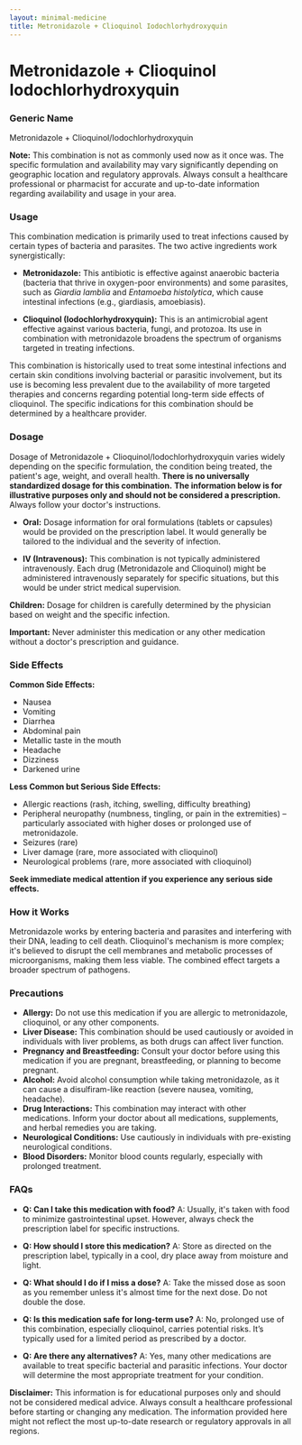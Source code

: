 ```yaml
---
layout: minimal-medicine
title: Metronidazole + Clioquinol Iodochlorhydroxyquin
---
```


# Metronidazole + Clioquinol Iodochlorhydroxyquin
### Generic Name
Metronidazole + Clioquinol/Iodochlorhydroxyquin

**Note:**  This combination is not as commonly used now as it once was.  The specific formulation and availability may vary significantly depending on geographic location and regulatory approvals.  Always consult a healthcare professional or pharmacist for accurate and up-to-date information regarding availability and usage in your area.


### Usage

This combination medication is primarily used to treat infections caused by certain types of bacteria and parasites.  The two active ingredients work synergistically:

* **Metronidazole:** This antibiotic is effective against anaerobic bacteria (bacteria that thrive in oxygen-poor environments) and some parasites, such as *Giardia lamblia* and *Entamoeba histolytica*, which cause intestinal infections (e.g., giardiasis, amoebiasis).

* **Clioquinol (Iodochlorhydroxyquin):** This is an antimicrobial agent effective against various bacteria, fungi, and protozoa.  Its use in combination with metronidazole broadens the spectrum of organisms targeted in treating infections.


This combination is historically used to treat some intestinal infections and certain skin conditions involving bacterial or parasitic involvement, but its use is becoming less prevalent due to the availability of more targeted therapies and concerns regarding potential long-term side effects of clioquinol.  The specific indications for this combination should be determined by a healthcare provider.


### Dosage

Dosage of Metronidazole + Clioquinol/Iodochlorhydroxyquin varies widely depending on the specific formulation, the condition being treated, the patient's age, weight, and overall health.  **There is no universally standardized dosage for this combination.**  **The information below is for illustrative purposes only and should not be considered a prescription.**  Always follow your doctor's instructions.

* **Oral:**  Dosage information for oral formulations (tablets or capsules) would be provided on the prescription label.  It would generally be tailored to the individual and the severity of infection.

* **IV (Intravenous):** This combination is not typically administered intravenously. Each drug (Metronidazole and Clioquinol) might be administered intravenously separately for specific situations, but this would be under strict medical supervision.


**Children:**  Dosage for children is carefully determined by the physician based on weight and the specific infection.

**Important:**  Never administer this medication or any other medication without a doctor's prescription and guidance.


### Side Effects

**Common Side Effects:**

* Nausea
* Vomiting
* Diarrhea
* Abdominal pain
* Metallic taste in the mouth
* Headache
* Dizziness
* Darkened urine


**Less Common but Serious Side Effects:**

* Allergic reactions (rash, itching, swelling, difficulty breathing)
* Peripheral neuropathy (numbness, tingling, or pain in the extremities) – particularly associated with higher doses or prolonged use of metronidazole.
* Seizures (rare)
* Liver damage (rare, more associated with clioquinol)
* Neurological problems (rare, more associated with clioquinol)


**Seek immediate medical attention if you experience any serious side effects.**


### How it Works

Metronidazole works by entering bacteria and parasites and interfering with their DNA, leading to cell death.  Clioquinol's mechanism is more complex; it's believed to disrupt the cell membranes and metabolic processes of microorganisms, making them less viable.  The combined effect targets a broader spectrum of pathogens.



### Precautions

* **Allergy:** Do not use this medication if you are allergic to metronidazole, clioquinol, or any other components.
* **Liver Disease:** This combination should be used cautiously or avoided in individuals with liver problems, as both drugs can affect liver function.
* **Pregnancy and Breastfeeding:** Consult your doctor before using this medication if you are pregnant, breastfeeding, or planning to become pregnant.
* **Alcohol:** Avoid alcohol consumption while taking metronidazole, as it can cause a disulfiram-like reaction (severe nausea, vomiting, headache).
* **Drug Interactions:** This combination may interact with other medications. Inform your doctor about all medications, supplements, and herbal remedies you are taking.
* **Neurological Conditions:**  Use cautiously in individuals with pre-existing neurological conditions.
* **Blood Disorders:** Monitor blood counts regularly, especially with prolonged treatment.

### FAQs

* **Q: Can I take this medication with food?** A: Usually, it's taken with food to minimize gastrointestinal upset.  However, always check the prescription label for specific instructions.

* **Q: How should I store this medication?** A: Store as directed on the prescription label, typically in a cool, dry place away from moisture and light.

* **Q: What should I do if I miss a dose?** A: Take the missed dose as soon as you remember unless it's almost time for the next dose. Do not double the dose.

* **Q:  Is this medication safe for long-term use?** A:  No, prolonged use of this combination, especially clioquinol, carries potential risks.  It’s typically used for a limited period as prescribed by a doctor.

* **Q:  Are there any alternatives?** A: Yes, many other medications are available to treat specific bacterial and parasitic infections. Your doctor will determine the most appropriate treatment for your condition.


**Disclaimer:** This information is for educational purposes only and should not be considered medical advice.  Always consult a healthcare professional before starting or changing any medication.  The information provided here might not reflect the most up-to-date research or regulatory approvals in all regions.
